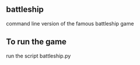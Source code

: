 ## battleship
command line version of the famous battleship game

## To run the game
   run the script battleship.py


